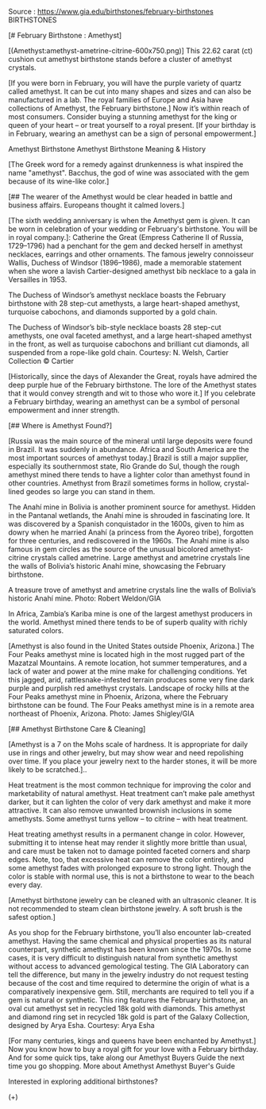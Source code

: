 Source : https://www.gia.edu/birthstones/february-birthstones
BIRTHSTONES

[# February Birthstone : Amethyst]

[(Amethyst:amethyst-ametrine-citrine-600x750.png)]
This 22.62 carat (ct) cushion cut amethyst birthstone stands before a cluster 
of amethyst crystals.

[If you were born in February, you will have the purple variety of quartz 
called amethyst. It can be cut into many shapes and sizes and can also be 
manufactured in a lab. The royal families of Europe and Asia have collections 
of Amethyst, the February birthstone.] Now it’s within reach of most 
consumers. Consider buying a stunning amethyst for the king or queen of your 
heart – or treat yourself to a royal present. [If your birthday is in 
February, wearing an amethyst can be a sign of personal empowerment.]

Amethyst Birthstone
Amethyst Birthstone Meaning & History

[The Greek word for a remedy against drunkenness is what inspired the name 
"amethyst". Bacchus, the god of wine was associated with the gem because of its 
wine-like color.]

[## The wearer of the Amethyst would be clear headed in battle and business 
affairs. Europeans thought it calmed lovers.]

[The sixth wedding anniversary is when the Amethyst gem is given. It can be 
worn in celebration of your wedding or February's birthstone. You will be in 
royal company.]: Catherine the Great (Empress Catherine II of Russia, 
1729–1796) had a penchant for the gem and decked herself in amethyst 
necklaces, earrings and other ornaments. The famous jewelry connoisseur Wallis, 
Duchess of Windsor (1896–1986), made a memorable statement when she wore a 
lavish Cartier-designed amethyst bib necklace to a gala in Versailles in 1953.

The Duchess of Windsor’s amethyst necklace boasts the February birthstone 
with 28 step-cut amethysts, a large heart-shaped amethyst, turquoise cabochons, 
and diamonds supported by a gold chain.

The Duchess of Windsor’s bib-style necklace boasts 28 step-cut amethysts, one 
oval faceted amethyst, and a large heart-shaped amethyst in the front, as well 
as turquoise cabochons and brilliant cut diamonds, all suspended from a 
rope-like gold chain. Courtesy: N. Welsh, Cartier Collection © Cartier

[Historically, since the days of Alexander the Great, royals have admired the 
deep purple hue of the February birthstone. The lore of the Amethyst states 
that it would convey strength and wit to those who wore it.] If you celebrate a 
February birthday, wearing an amethyst can be a symbol of personal empowerment 
and inner strength.

[## Where is Amethyst Found?]

[Russia was the main source of the mineral until large deposits were found in 
Brazil. It was suddenly in abundance. Africa and South America are the most 
important sources of amethyst today.] Brazil is still a major supplier, 
especially its southernmost state, Rio Grande do Sul, though the rough amethyst 
mined there tends to have a lighter color than amethyst found in other 
countries. Amethyst from Brazil sometimes forms in hollow, crystal-lined geodes 
so large you can stand in them.

The Anahí mine in Bolivia is another prominent source for amethyst. Hidden in 
the Pantanal wetlands, the Anahí mine is shrouded in fascinating lore. It was 
discovered by a Spanish conquistador in the 1600s, given to him as dowry when 
he married Anahí (a princess from the Ayoreo tribe), forgotten for three 
centuries, and rediscovered in the 1960s. The Anahí mine is also famous in gem 
circles as the source of the unusual bicolored amethyst-citrine crystals called 
ametrine.
Large amethyst and ametrine crystals line the walls of Bolivia’s historic 
Anahí mine, showcasing the February birthstone.

A treasure trove of amethyst and ametrine crystals line the walls of 
Bolivia’s historic Anahí mine. Photo: Robert Weldon/GIA


In Africa, Zambia’s Kariba mine is one of the largest amethyst producers in 
the world. Amethyst mined there tends to be of superb quality with richly 
saturated colors.

[Amethyst is also found in the United States outside Phoenix, Arizona.] The 
Four Peaks amethyst mine is located high in the most rugged part of the 
Mazatzal Mountains. A remote location, hot summer temperatures, and a lack of 
water and power at the mine make for challenging conditions. Yet this jagged, 
arid, rattlesnake-infested terrain produces some very fine dark purple and 
purplish red amethyst crystals.
Landscape of rocky hills at the Four Peaks amethyst mine in Phoenix, Arizona, 
where the February birthstone can be found.
The Four Peaks amethyst mine is in a remote area northeast of Phoenix, Arizona. 
Photo: James Shigley/GIA

[## Amethyst Birthstone Care & Cleaning]

[Amethyst is a 7 on the Mohs scale of hardness. It is appropriate for daily use 
in rings and other jewelry, but may show wear and need repolishing over time. 
If you place your jewelry next to the harder stones, it will be more likely to 
be scratched.]..

Heat treatment is the most common technique for improving the color and 
marketability of natural amethyst. Heat treatment can’t make pale amethyst 
darker, but it can lighten the color of very dark amethyst and make it more 
attractive. It can also remove unwanted brownish inclusions in some amethysts. 
Some amethyst turns yellow – to citrine – with heat treatment.

Heat treating amethyst results in a permanent change in color. However, 
submitting it to intense heat may render it slightly more brittle than usual, 
and care must be taken not to damage pointed faceted corners and sharp edges. 
Note, too, that excessive heat can remove the color entirely, and some amethyst 
fades with prolonged exposure to strong light. Though the color is stable with 
normal use, this is not a birthstone to wear to the beach every day.

[Amethyst birthstone jewelry can be cleaned with an ultrasonic cleaner. It is 
not recommended to steam clean birthstone jewelry. A soft brush is the safest 
option.]

As you shop for the February birthstone, you’ll also encounter lab-created 
amethyst. Having the same chemical and physical properties as its natural 
counterpart, synthetic amethyst has been known since the 1970s. In some cases, 
it is very difficult to distinguish natural from synthetic amethyst without 
access to advanced gemological testing. The GIA Laboratory can tell the 
difference, but many in the jewelry industry do not request testing because of 
the cost and time required to determine the origin of what is a comparatively 
inexpensive gem. Still, merchants are required to tell you if a gem is natural 
or synthetic.
This ring features the February birthstone, an oval cut amethyst set in 
recycled 18k gold with diamonds.
This amethyst and diamond ring set in recycled 18k gold is part of the Galaxy 
Collection, designed by Arya Esha. Courtesy: Arya Esha


[For many centuries, kings and queens have been enchanted by Amethyst.] Now you 
know how to buy a royal gift for your love with a February birthday. And for 
some quick tips, take along our Amethyst Buyers Guide the next time you go 
shopping.
More about Amethyst Amethyst Buyer's Guide

Interested in exploring additional birthstones?

(+)
